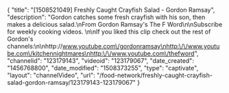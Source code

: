 {
    "title": "[1508521049] Freshly Caught Crayfish Salad - Gordon Ramsay",
    "description": "Gordon catches some fresh crayfish with his son, then makes a delicious salad.\nFrom Gordon Ramsay's The F Word\n\nSubscribe for weekly cooking videos. \n\nIf you liked this clip check out the rest of Gordon's channels:\n\nhttp:\/\/www.youtube.com\/gordonramsay\nhttp:\/\/www.youtube.com\/kitchennightmares\nhttp:\/\/www.youtube.com\/thefword",
    "channelid": "123179143",
    "videoid": "123179067",
    "date_created": "1456768800",
    "date_modified": "1508373255",
    "type": "captivate",
    "layout": "channelVideo",
    "url": "\/food-network\/freshly-caught-crayfish-salad-gordon-ramsay\/123179143-123179067"
}